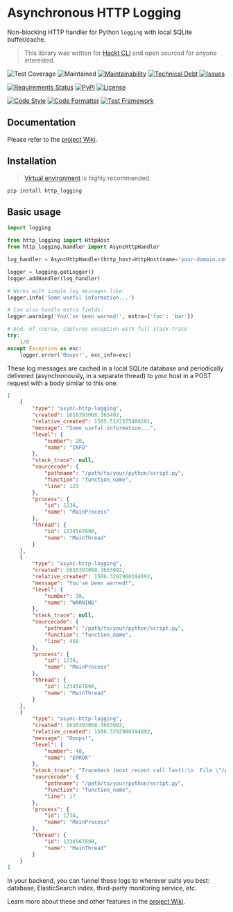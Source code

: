 # Asynchronous HTTP Logging

Non-blocking HTTP handler for Python `logging` with local SQLite buffer/cache.

> This library was written for [Hackt CLI](https://hackt.app/?utm_source=github&utm_medium=gitlink&utm_campaign=oss-py-async-http-logging) and open sourced for anyone interested.

![Test Coverage](https://raw.githubusercontent.com/hacktlib/py-async-http-logging/main/coverage.svg)
![Maintained](https://img.shields.io/maintenance/yes/2021)
[![Maintainability](https://img.shields.io/codeclimate/maintainability/hacktlib/py-async-http-logging)](https://codeclimate.com/github/hacktlib/py-async-http-logging)
[![Technical Debt](https://img.shields.io/codeclimate/tech-debt/hacktlib/py-async-http-logging)](https://codeclimate.com/github/hacktlib/py-async-http-logging)
[![Issues](https://img.shields.io/codeclimate/issues/hacktlib/py-async-http-logging)](https://codeclimate.com/github/hacktlib/py-async-http-logging/issues?category=complexity&engine_name%5B%5D=structure&engine_name%5B%5D=duplication)

[![Requirements Status](https://requires.io/github/hacktlib/py-async-http-logging/requirements.svg?branch=main)](https://requires.io/github/hacktlib/py-async-http-logging/requirements/?branch=main)
[![PyPI](https://img.shields.io/pypi/v/http_logging)](https://pypi.org/project/http_logging/)
[![License](https://img.shields.io/badge/License-Apache%202.0-blue.svg)](https://opensource.org/licenses/Apache-2.0)

[![Code Style](https://img.shields.io/badge/code%20style-PEP8-lightgrey)](https://github.com/hhatto/autopep8/)
[![Code Formatter](https://img.shields.io/badge/formatter-autopep8-lightgrey)](https://github.com/hhatto/autopep8/)
[![Test Framework](https://img.shields.io/badge/testing-pytest-lightgrey)](https://github.com/pytest-dev/pytest/)


## Documentation

Please refer to the [project Wiki](https://github.com/hacktlib/py-async-http-logging/wiki).


## Installation

> [Virtual environment](https://docs.python.org/3/tutorial/venv.html) is highly recommended.

```shell
pip install http_logging
```


## Basic usage

```python
import logging

from http_logging import HttpHost
from http_logging.handler import AsyncHttpHandler

log_handler = AsyncHttpHandler(http_host=HttpHost(name='your-domain.com'))

logger = logging.getLogger()
logger.addHandler(log_handler)

# Works with simple log messages like:
logger.info('Some useful information...')

# Can also handle extra fields:
logger.warning('You\'ve been warned!', extra={'foo': 'bar'})

# And, of course, captures exception with full stack-trace
try:
    1/0
except Exception as exc:
    logger.error('Ooops!', exc_info=exc)
```

These log messages are cached in a local SQLite database and periodically delivered (asynchronously, in a separate thread) to your host in a POST request with a body similar to this one:

```json
[
    {
        "type": "async-http-logging",
        "created": 1610393068.365492,
        "relative_created": 1505.5122375488281,
        "message": "Some useful information...",
        "level": {
            "number": 20,
            "name": "INFO"
        },
        "stack_trace": null,
        "sourcecode": {
            "pathname": "/path/to/your/python/script.py",
            "function": "function_name",
            "line": 123
        },
        "process": {
            "id": 1234,
            "name": "MainProcess"
        },
        "thread": {
            "id": 1234567890,
            "name": "MainThread"
        }
    },
    {
        "type": "async-http-logging",
        "created": 1610393068.3663092,
        "relative_created": 1506.3292980194092,
        "message": "You've been warned!",
        "level": {
            "number": 30,
            "name": "WARNING"
        },
        "stack_trace": null,
        "sourcecode": {
            "pathname": "/path/to/your/python/script.py",
            "function": "function_name",
            "line": 456
        },
        "process": {
            "id": 1234,
            "name": "MainProcess"
        },
        "thread": {
            "id": 1234567890,
            "name": "MainThread"
        }
    },
    {
        "type": "async-http-logging",
        "created": 1610393068.3663092,
        "relative_created": 1506.3292980194092,
        "message": "Ooops!",
        "level": {
            "number": 40,
            "name": "ERROR"
        },
        "stack_trace": "Traceback (most recent call last):\n  File \"/path/to/your/python/script.py\", line 17, in function_name\n    1/0\nZeroDivisionError: division by zero\n",
        "sourcecode": {
            "pathname": "/path/to/your/python/script.py",
            "function": "function_name",
            "line": 17
        },
        "process": {
            "id": 1234,
            "name": "MainProcess"
        },
        "thread": {
            "id": 1234567890,
            "name": "MainThread"
        }
    }
]
```

In your backend, you can funnel these logs to wherever suits you best: database, ElasticSearch index, third-party monitoring service, etc.

Learn more about these and other features in the [project Wiki](https://github.com/hacktlib/py-async-http-logging/wiki).
